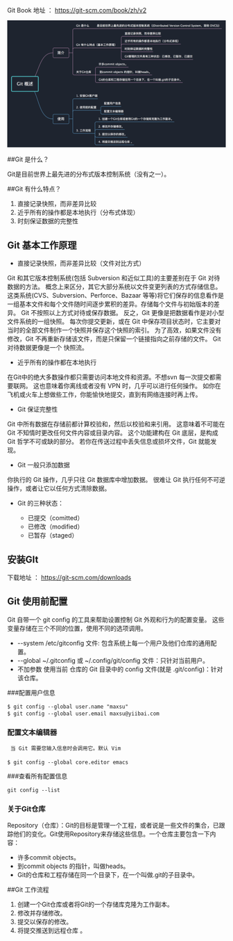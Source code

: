 Git Book 地址 ： https://git-scm.com/book/zh/v2


![Git 简介](./images/Git简介.png)


##Git 是什么？

Git是目前世界上最先进的分布式版本控制系统（没有之一）。

##Git 有什么特点？

1.  直接记录快照，而非差异比较
2.  近乎所有的操作都是本地执行（分布式体现）
3.  时刻保证数据的完整性

## Git 基本工作原理

*   直接记录快照，而非差异比较（文件对比方式）

Git 和其它版本控制系统(包括 Subversion 和近似工具)的主要差别在于 Git 对待数据的方法。 概念上来区分，其它大部分系统以文件变更列表的方式存储信息。 这类系统(CVS、Subversion、Perforce、Bazaar 等等)将它们保存的信息看作是一组基本文件和每个文件随时间逐步累积的差异。存储每个文件与初始版本的差异。 Git 不按照以上方式对待或保存数据。 反之，Git 更像是把数据看作是对小型文件系统的一组快照。 每次你提交更新，或在 Git 中保存项目状态时，它主要对当时的全部文件制作一个快照并保存这个快照的索引。 为了高效，如果文件没有修改，Git 不再重新存储该文件，而是只保留一个链接指向之前存储的文件。 Git 对待数据更像是一个 快照流。

*   近乎所有的操作都在本地执行

在Git中的绝大多数操作都只需要访问本地文件和资源。不想svn 每一次提交都需要联网。 这也意味着你离线或者没有 VPN 时，几乎可以进行任何操作。 如你在飞机或火车上想做些工作，你能愉快地提交，直到有网络连接时再上传。

*   Git 保证完整性

Git 中所有数据在存储前都计算校验和，然后以校验和来引用。 这意味着不可能在 Git 不知情时更改任何文件内容或目录内容。 这个功能建构在 Git 底层，是构成 Git 哲学不可或缺的部分。 若你在传送过程中丢失信息或损坏文件，Git 就能发现。

*   Git 一般只添加数据

你执行的 Git 操作，几乎只往 Git 数据库中增加数据。 很难让 Git 执行任何不可逆操作，或者让它以任何方式清除数据。

*   Git 的三种状态：

    *   已提交（comitted）
    *   已修改（modified）
    *   已暂存（staged）

## 安装GIt

下载地址 ： https://git-scm.com/downloads


## Git 使用前配置

Git 自带一个 git config 的工具来帮助设置控制 Git 外观和行为的配置变量。 这些变量存储在三个不同的位置，使用不同的选项调用。

* --system  /etc/gitconfig 文件: 包含系统上每一个用户及他们仓库的通用配置。
* --global  ~/.gitconfig 或 ~/.config/git/config 文件：只针对当前用户。
* 不加参数   使用当前 仓库的 Git 目录中的 config 文件(就是 .git/config)：针对该仓库。


###配置用户信息

	$ git config --global user.name "maxsu"
	$ git config --global user.email maxsu@yiibai.com

### 配置文本编辑器 
     当 Git 需要您输入信息时会调用它。默认 Vim

	$ git config --global core.editor emacs

###查看所有配置信息


	git config --list

### 关于Git仓库

Repository（仓库）：Git的目标是管理一个工程，或者说是一些文件的集合，已跟踪他们的变化。Git使用Repository来存储这些信息。一个仓库主要包含一下内容：

* 许多commit objects。
* 到commit objects 的指针，叫做heads。
* Git的仓库和工程存储在同一个目录下，在一个叫做.git的子目录中。


##Git 工作流程


1. 创建一个Git仓库或者将Git的一个存储库克隆为工作副本。
2. 修改并存储修改。
3. 提交以保存的修改。
4. 将提交推送到远程仓库 。


